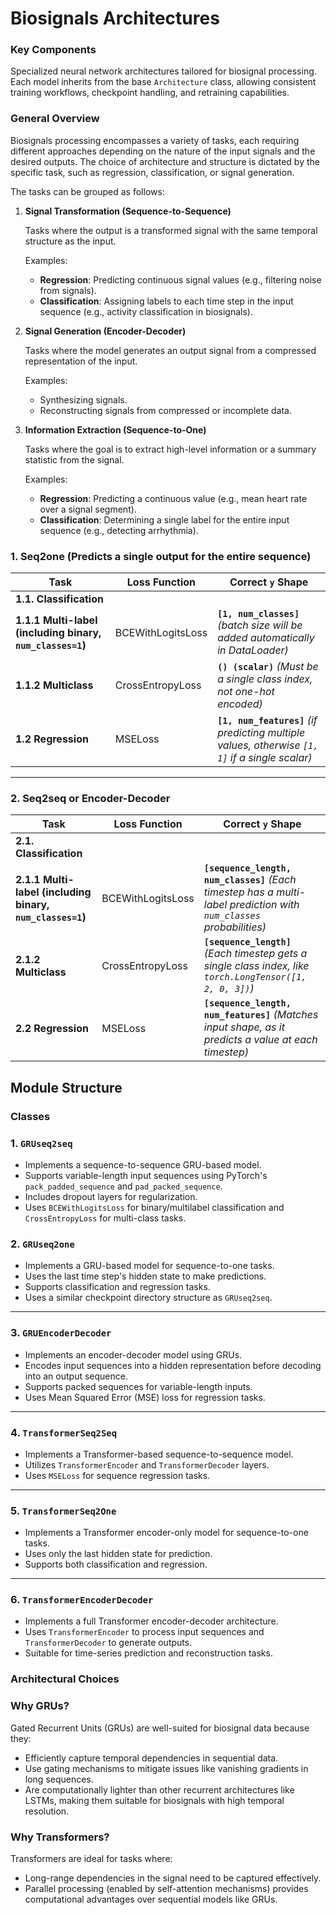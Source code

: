 # Biosignals Architectures

### **Key Components**

Specialized neural network architectures tailored for biosignal processing. Each model inherits from the base `Architecture` class, allowing consistent training workflows, checkpoint handling, and retraining capabilities.


### **General Overview**

Biosignals processing encompasses a variety of tasks, each requiring different approaches depending on the nature of the input signals and the desired outputs. The choice of architecture and structure is dictated by the specific task, such as regression, classification, or signal generation.

The tasks can be grouped as follows:

1. **Signal Transformation (Sequence-to-Sequence)**
    
    Tasks where the output is a transformed signal with the same temporal structure as the input.
    
    Examples:
    
    - **Regression**: Predicting continuous signal values (e.g., filtering noise from signals).
    - **Classification**: Assigning labels to each time step in the input sequence (e.g., activity classification in biosignals).

2. **Signal Generation (Encoder-Decoder)**
    
    Tasks where the model generates an output signal from a compressed representation of the input.
    
    Examples:
    
    - Synthesizing signals.
    - Reconstructing signals from compressed or incomplete data.

3. **Information Extraction (Sequence-to-One)**
    
    Tasks where the goal is to extract high-level information or a summary statistic from the signal.
    
    Examples:
    
    - **Regression**: Predicting a continuous value (e.g., mean heart rate over a signal segment).
    - **Classification**: Determining a single label for the entire input sequence (e.g., detecting arrhythmia).

### **1. Seq2one (Predicts a single output for the entire sequence)**

| Task | Loss Function | Correct `y` Shape |
| --- | --- | --- |
| **1.1. Classification** |  |  |
| **1.1.1 Multi-label (including binary, `num_classes=1`)** | BCEWithLogitsLoss | **`[1, num_classes]`** *(batch size will be added automatically in DataLoader)* |
| **1.1.2 Multiclass** | CrossEntropyLoss | **`() (scalar)`** *(Must be a single class index, not one-hot encoded)* |
| **1.2 Regression** | MSELoss | **`[1, num_features]`** *(if predicting multiple values, otherwise `[1, 1]` if a single scalar)* |

---

### **2. Seq2seq or Encoder-Decoder**

| Task | Loss Function | Correct `y` Shape |
| --- | --- | --- |
| **2.1. Classification** |  |  |
| **2.1.1 Multi-label (including binary, `num_classes=1`)** | BCEWithLogitsLoss | **`[sequence_length, num_classes]`** *(Each timestep has a multi-label prediction with `num_classes` probabilities)* |
| **2.1.2 Multiclass** | CrossEntropyLoss | **`[sequence_length]`** *(Each timestep gets a single class index, like `torch.LongTensor([1, 2, 0, 3])`)* |
| **2.2 Regression** | MSELoss | **`[sequence_length, num_features]`** *(Matches input shape, as it predicts a value at each timestep)* |


## Module Structure

### **Classes**

### 1. `GRUseq2seq`

- Implements a sequence-to-sequence GRU-based model.
- Supports variable-length input sequences using PyTorch's `pack_padded_sequence` and `pad_packed_sequence`.
- Includes dropout layers for regularization.
- Uses `BCEWithLogitsLoss` for binary/multilabel classification and `CrossEntropyLoss` for multi-class tasks.

### 2. `GRUseq2one`

- Implements a GRU-based model for sequence-to-one tasks.
- Uses the last time step's hidden state to make predictions.
- Supports classification and regression tasks.
- Uses a similar checkpoint directory structure as `GRUseq2seq`.

---

### 3. `GRUEncoderDecoder`

- Implements an encoder-decoder model using GRUs.
- Encodes input sequences into a hidden representation before decoding into an output sequence.
- Supports packed sequences for variable-length inputs.
- Uses Mean Squared Error (MSE) loss for regression tasks.

---

### 4. `TransformerSeq2Seq`

- Implements a Transformer-based sequence-to-sequence model.
- Utilizes `TransformerEncoder` and `TransformerDecoder` layers.
- Uses `MSELoss` for sequence regression tasks.

---

### 5. `TransformerSeq2One`

- Implements a Transformer encoder-only model for sequence-to-one tasks.
- Uses only the last hidden state for prediction.
- Supports both classification and regression.

---

### 6. `TransformerEncoderDecoder`

- Implements a full Transformer encoder-decoder architecture.
- Uses `TransformerEncoder` to process input sequences and `TransformerDecoder` to generate outputs.
- Suitable for time-series prediction and reconstruction tasks.


### **Architectural Choices**

### **Why GRUs?**

Gated Recurrent Units (GRUs) are well-suited for biosignal data because they:

- Efficiently capture temporal dependencies in sequential data.
- Use gating mechanisms to mitigate issues like vanishing gradients in long sequences.
- Are computationally lighter than other recurrent architectures like LSTMs, making them suitable for biosignals with high temporal resolution.

### **Why Transformers?**

Transformers are ideal for tasks where:

- Long-range dependencies in the signal need to be captured effectively.
- Parallel processing (enabled by self-attention mechanisms) provides computational advantages over sequential models like GRUs.



